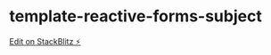 # template-reactive-forms-subject

[Edit on StackBlitz ⚡️](https://stackblitz.com/edit/demo-angular-qmsyyt)
